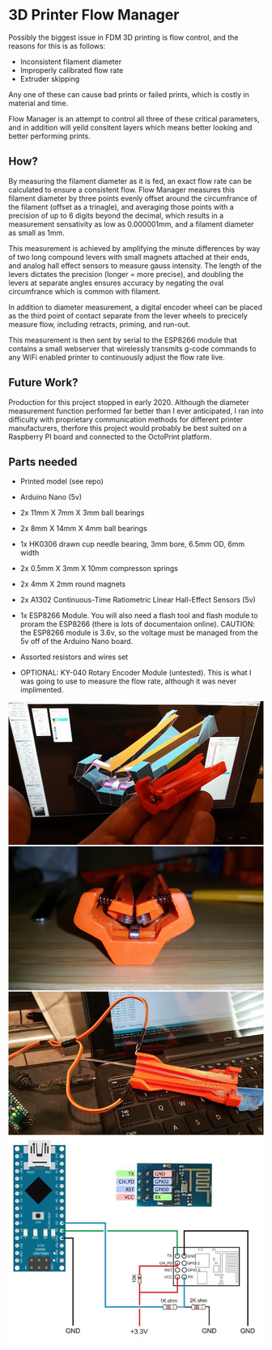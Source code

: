 # 3D Printer Flow Manager

Possibly the biggest issue in FDM 3D printing is flow control, and the reasons for this is as follows:
- Inconsistent filament diameter
- Improperly calibrated flow rate
- Extruder skipping

Any one of these can cause bad prints or failed prints, which is costly in material and time.

Flow Manager is an attempt to control all three of these critical parameters, and in addition will yeild 
consitent layers which means better looking and better performing prints.

## How?
By measuring the filament diameter as it is fed, an exact flow rate can be calculated to ensure
a consistent flow. Flow Manager measures this filament diameter by three points evenly offset 
around the circumfrance of the filament (offset as a trinagle), and averaging those points with a 
precision of up to 6 digits beyond the decimal, which results in a measurement sensativity 
as low as 0.000001mm, and a filament diameter as small as 1mm.

This measurement is achieved by amplifying the minute differences by way of two long 
compound levers with small magnets attached at their ends, and analog hall effect sensors to
measure gauss intensity. The length of the levers dictates the precision (longer = more precise),
and doubling the levers at separate angles ensures accuracy by negating the oval circumfrance
which is common with filament.

In addition to diameter measurement, a digital encoder wheel can be placed as the third point of
contact separate from the lever wheels to precicely measure flow, including retracts, priming, and run-out.

This measurement is then sent by serial to the ESP8266 module that contains a small webserver that wirelessly
transmits g-code commands to any WiFi enabled printer to continuously adjust the flow rate live.

## Future Work?
Production for this project stopped in early 2020. Although the diameter measurement function
performed far better than I ever anticipated, I ran into difficulty with proprietary communication
methods for different printer manufacturers, therfore this project would probably be best suited on a
Raspberry PI board and connected to the OctoPrint platform.

## Parts needed
- Printed model (see repo)
- Arduino Nano (5v)
- 2x 11mm X 7mm X 3mm ball bearings
- 2x 8mm X 14mm X 4mm ball bearings
- 1x HK0306 drawn cup needle bearing, 3mm bore, 6.5mm OD, 6mm width
- 2x 0.5mm X 3mm X 10mm compresson springs
- 2x 4mm X 2mm round magnets
- 2x A1302 Continuous-Time Ratiometric Linear Hall-Effect Sensors (5v)
- 1x ESP8266 Module. You will also need a flash tool and flash module to proram the ESP8266 (there is lots of documentaion online). CAUTION: the ESP8266 module is 3.6v, so the voltage must be managed from the 5v off of the Arduino Nano board.
- Assorted resistors and wires set

- OPTIONAL: KY-040 Rotary Encoder Module (untested). This is what I was going to use to measure the flow rate,
although it was never implimented.

![FlowManager1](https://github.com/TimIsabella/3D_Printer_Flow_Manager/blob/main/FlowManager1.jpg)
![FlowManager2](https://github.com/TimIsabella/3D_Printer_Flow_Manager/blob/main/FlowManager2.jpg)
![FlowManager3](https://github.com/TimIsabella/3D_Printer_Flow_Manager/blob/main/FlowManager3.jpg)
![Wiring](https://github.com/TimIsabella/3D_Printer_Flow_Manager/blob/main/Arduino%20Nano%20to%20ESP8266%20wiring.jpg)
